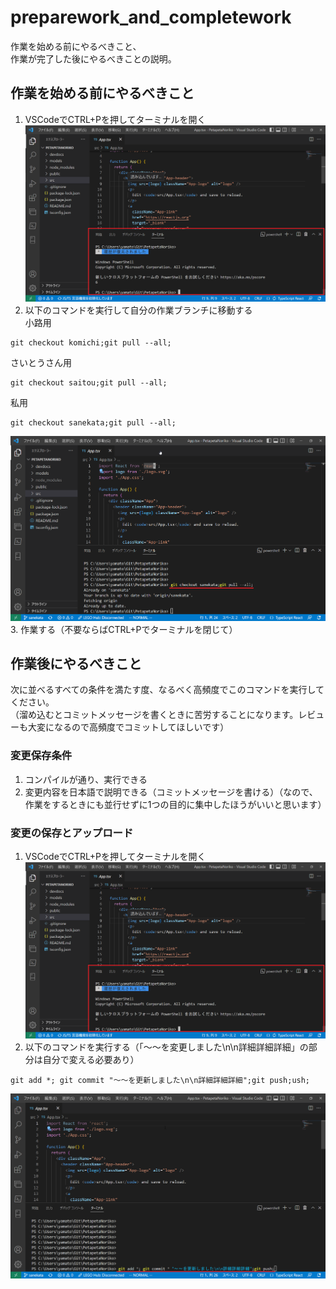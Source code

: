 # preparework_and_completework

作業を始める前にやるべきこと、  
作業が完了した後にやるべきことの説明。  

## 作業を始める前にやるべきこと

1. VSCodeでCTRL+Pを押してターミナルを開く  
![ターミナルを開く](https://raw.githubusercontent.com/mt3hr/PetapetaNoriko/develop/devdocs/resources/screenshot.1664588794.png)    
2. 以下のコマンドを実行して自分の作業ブランチに移動する  
小路用  
```prepare_komichi.ps1:powershell
git checkout komichi;git pull --all;   
```
さいとうさん用  
```prepare_saitou.ps1:powershell
git checkout saitou;git pull --all;   
```
私用  
```prepare_sanekata.ps1:powershell
git checkout sanekata;git pull --all;   
```
![自分用作業ブランチに移動する](https://raw.githubusercontent.com/mt3hr/PetapetaNoriko/develop/devdocs/resources/screenshot.1664588858.png)    
3. 作業する（不要ならばCTRL+Pでターミナルを閉じて）  

## 作業後にやるべきこと

次に並べるすべての条件を満たす度、なるべく高頻度でこのコマンドを実行してください。  
（溜め込むとコミットメッセージを書くときに苦労することになります。レビューも大変になるので高頻度でコミットしてほしいです）  

### 変更保存条件
1. コンパイルが通り、実行できる  
2. 変更内容を日本語で説明できる（コミットメッセージを書ける）（なので、作業をするときにも並行せずに1つの目的に集中したほうがいいと思います）  

### 変更の保存とアップロード
1. VSCodeでCTRL+Pを押してターミナルを開く  
![ターミナルを開く](https://raw.githubusercontent.com/mt3hr/PetapetaNoriko/develop/devdocs/resources/screenshot.1664588794.png)    
2. 以下のコマンドを実行する（「～～を変更しました\n\n詳細詳細詳細」の部分は自分で変える必要あり）  
```complete.ps1:powershell
git add *; git commit "～～を更新しました\n\n詳細詳細詳細";git push;ush;
```
![変更を保存しアップロードする](https://raw.githubusercontent.com/mt3hr/PetapetaNoriko/develop/devdocs/resources/screenshot.1664589026.png)    
  